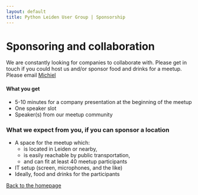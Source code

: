 ```yaml
---
layout: default
title: Python Leiden User Group | Sponsorship
---
```


# Sponsoring and collaboration

We are constantly looking for companies to collaborate with. Please get in
touch if you could host us and/or sponsor food and drinks for a meetup. Please email
[Michiel](mailto:mb@x14.nl)

#### What you get

- 5-10 minutes for a company presentation at the beginning of the meetup
- One speaker slot
- Speaker(s) from our meetup community

### What we expect from you, if you can sponsor a location

- A space for the meetup which:
  - is located in Leiden or nearby,
  - is easily reachable by public transportation,
  - and can fit at least 40 meetup participants
- IT setup (screen, microphones, and the like)
- Ideally, food and drinks for the participants

[Back to the homepage](/)
